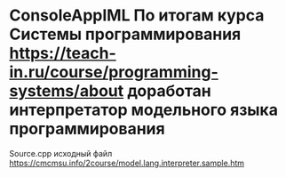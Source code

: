 # ConsoleAppIML По итогам курса Системы программирования https://teach-in.ru/course/programming-systems/about доработан интерпретатор модельного языка программирования
Source.cpp исходный файл https://cmcmsu.info/2course/model.lang.interpreter.sample.htm
